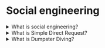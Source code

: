 # Social engineering

<details>
  <summary>What is social engineering?</summary>

Social engineering is a non-technical kind of intrusion that relies heavily on human interaction. It often involves tricking other people into not following normal security procedures. The attacker uses social skills and human interaction to obtain information about an organization or their information systems.

</details>

<details>
  <summary>What is Simple Direct Request?</summary>

In some cases, an attacker will make a direct request for information or data—simply by asking for it. This is the first and most obvious method. It is not the most successful, but it is used.

</details>

<details>
  <summary>What is Dumpster Diving?</summary>

This involves going through the trash (or a dumpster) to obtain information that can be used to steal one's identity. It is truly amazing what people discard that can potentially help malicious agents find additional information about them. Dumpster diving is not technically "social engineering," but it can sometimes be used as a step toward obtaining helpful information.

</details>
